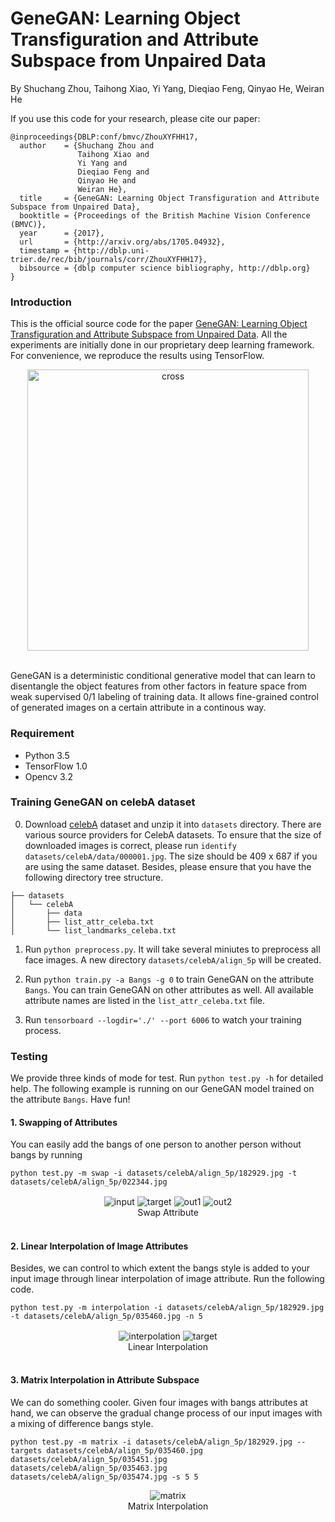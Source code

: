 # GeneGAN: Learning Object Transfiguration and Attribute Subspace from Unpaired Data

By Shuchang Zhou, Taihong Xiao, Yi Yang, Dieqiao Feng, Qinyao He, Weiran He

If you use this code for your research, please cite our paper:
```
@inproceedings{DBLP:conf/bmvc/ZhouXYFHH17,
  author    = {Shuchang Zhou and
               Taihong Xiao and
               Yi Yang and
               Dieqiao Feng and
               Qinyao He and
               Weiran He},
  title     = {GeneGAN: Learning Object Transfiguration and Attribute Subspace from Unpaired Data},
  booktitle = {Proceedings of the British Machine Vision Conference (BMVC)},
  year      = {2017},
  url       = {http://arxiv.org/abs/1705.04932},
  timestamp = {http://dblp.uni-trier.de/rec/bib/journals/corr/ZhouXYFHH17},
  bibsource = {dblp computer science bibliography, http://dblp.org}
}
```

### Introduction

This is the official source code for the paper [GeneGAN: Learning Object Transfiguration 
and Attribute Subspace from Unpaired Data](https://arxiv.org/abs/1705.04932). All the experiments are initially done in 
our proprietary deep learning framework. For convenience, we reproduce the results using TensorFlow.

<div align="center">
<img align="center" src="images/cross.jpg" width="450" alt="cross">
</div> 
<br/>

GeneGAN is a deterministic conditional generative model that can learn to disentangle the object
features from other factors in feature space from weak supervised 0/1 labeling of training data.
It allows fine-grained control of generated images on a certain attribute in a continous way.

### Requirement

- Python 3.5
- TensorFlow 1.0
- Opencv 3.2


### Training GeneGAN on celebA dataset

0. Download [celebA](http://mmlab.ie.cuhk.edu.hk/projects/CelebA.html) dataset and unzip it into
`datasets` directory. There are various source providers for CelebA datasets. To ensure that the
size of downloaded images is correct, please run `identify datasets/celebA/data/000001.jpg`. The
size should be 409 x 687 if you are using the same dataset. Besides, please ensure that you have
the following directory tree structure.

```
├── datasets
│   └── celebA
│       ├── data
│       ├── list_attr_celeba.txt
│       └── list_landmarks_celeba.txt
```

1. Run `python preprocess.py`. It will take several miniutes to preprocess all face images.
A new directory `datasets/celebA/align_5p` will be created.

2. Run `python train.py -a Bangs -g 0` to train GeneGAN on the attribute `Bangs`. 
You can train GeneGAN on other attributes as well. All available attribute names are
listed in the `list_attr_celeba.txt` file. 

3. Run `tensorboard --logdir='./' --port 6006` to watch your training process.


### Testing

We provide three kinds of mode for test. Run `python test.py -h` for detailed help.
The following example is running on our GeneGAN model trained on the attribute
`Bangs`. Have fun!

#### 1. Swapping of Attributes 

You can easily add the bangs of one person to another person without bangs by running 

    python test.py -m swap -i datasets/celebA/align_5p/182929.jpg -t datasets/celebA/align_5p/022344.jpg

<div align="center">
<img align="center" src="images/182929_resize.jpg" alt="input">
<img align="center" src="images/022344_resize.jpg" alt="target">

<img align="center" src="images/swap_out1.jpg" alt="out1">
<img align="center" src="images/swap_out2.jpg" alt="out2">
</div>
<div align="center">
Swap Attribute
</div>
<br/>


#### 2. Linear Interpolation of Image Attributes

Besides, we can control to which extent the bangs style is added to your input image
through linear interpolation of image attribute. Run the following code.

    python test.py -m interpolation -i datasets/celebA/align_5p/182929.jpg -t datasets/celebA/align_5p/035460.jpg -n 5

<div align="center">
<img align="center" src="images/interpolation.jpg" alt="interpolation">
<img align="center" src="images/035460_resize.jpg" alt="target"> 
</div>
<div align="center">
Linear Interpolation
</div>
<br/>

#### 3. Matrix Interpolation in Attribute Subspace

We can do something cooler. Given four images with bangs attributes at hand,
we can observe the gradual change process of our input images with a mixing of
difference bangs style.

    python test.py -m matrix -i datasets/celebA/align_5p/182929.jpg --targets datasets/celebA/align_5p/035460.jpg datasets/celebA/align_5p/035451.jpg datasets/celebA/align_5p/035463.jpg datasets/celebA/align_5p/035474.jpg -s 5 5

<div align="center">
<img align="center" src="images/four_matrix.jpg" alt="matrix">
</div>
<div align="center">
Matrix Interpolation
</div>
<br/>

